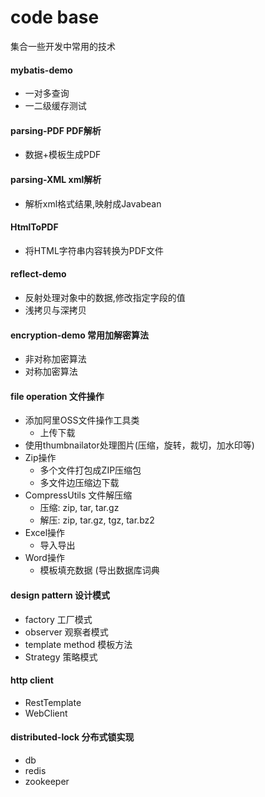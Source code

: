 # code base
集合一些开发中常用的技术

#### mybatis-demo
- 一对多查询
- 一二级缓存测试

#### parsing-PDF PDF解析
- 数据+模板生成PDF

#### parsing-XML xml解析
- 解析xml格式结果,映射成Javabean

#### HtmlToPDF
- 将HTML字符串内容转换为PDF文件

#### reflect-demo
- 反射处理对象中的数据,修改指定字段的值
- 浅拷贝与深拷贝

#### encryption-demo 常用加解密算法
- 非对称加密算法
- 对称加密算法

#### file operation 文件操作
- 添加阿里OSS文件操作工具类
  - 上传下载
- 使用thumbnailator处理图片(压缩，旋转，裁切，加水印等)
- Zip操作
  - 多个文件打包成ZIP压缩包
  - 多文件边压缩边下载
- CompressUtils 文件解压缩
  - 压缩: zip, tar, tar.gz
  - 解压: zip, tar.gz, tgz, tar.bz2
- Excel操作
  - 导入导出
- Word操作
  - 模板填充数据  (导出数据库词典

#### design pattern 设计模式
- factory 工厂模式
- observer 观察者模式
- template method 模板方法
- Strategy 策略模式

#### http client
- RestTemplate
- WebClient

#### distributed-lock 分布式锁实现
- db
- redis
- zookeeper


